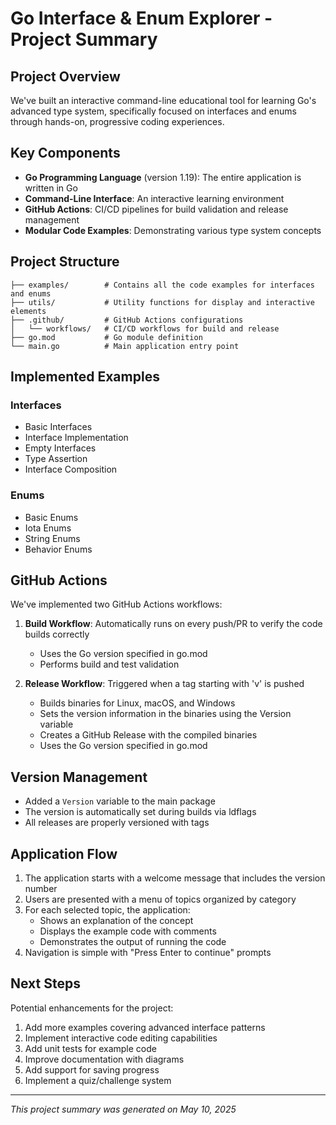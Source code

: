 # Go Interface & Enum Explorer - Project Summary

## Project Overview

We've built an interactive command-line educational tool for learning Go's advanced type system, specifically focused on interfaces and enums through hands-on, progressive coding experiences.

## Key Components

- **Go Programming Language** (version 1.19): The entire application is written in Go
- **Command-Line Interface**: An interactive learning environment
- **GitHub Actions**: CI/CD pipelines for build validation and release management
- **Modular Code Examples**: Demonstrating various type system concepts

## Project Structure

```
├── examples/        # Contains all the code examples for interfaces and enums
├── utils/           # Utility functions for display and interactive elements
├── .github/         # GitHub Actions configurations
│   └── workflows/   # CI/CD workflows for build and release
├── go.mod           # Go module definition
└── main.go          # Main application entry point
```

## Implemented Examples

### Interfaces
- Basic Interfaces
- Interface Implementation 
- Empty Interfaces
- Type Assertion
- Interface Composition

### Enums
- Basic Enums
- Iota Enums
- String Enums
- Behavior Enums

## GitHub Actions

We've implemented two GitHub Actions workflows:

1. **Build Workflow**: Automatically runs on every push/PR to verify the code builds correctly
   - Uses the Go version specified in go.mod
   - Performs build and test validation

2. **Release Workflow**: Triggered when a tag starting with 'v' is pushed
   - Builds binaries for Linux, macOS, and Windows
   - Sets the version information in the binaries using the Version variable
   - Creates a GitHub Release with the compiled binaries
   - Uses the Go version specified in go.mod

## Version Management

- Added a `Version` variable to the main package
- The version is automatically set during builds via ldflags
- All releases are properly versioned with tags

## Application Flow

1. The application starts with a welcome message that includes the version number
2. Users are presented with a menu of topics organized by category
3. For each selected topic, the application:
   - Shows an explanation of the concept
   - Displays the example code with comments
   - Demonstrates the output of running the code
4. Navigation is simple with "Press Enter to continue" prompts

## Next Steps

Potential enhancements for the project:

1. Add more examples covering advanced interface patterns
2. Implement interactive code editing capabilities
3. Add unit tests for example code
4. Improve documentation with diagrams
5. Add support for saving progress
6. Implement a quiz/challenge system

---

*This project summary was generated on May 10, 2025*